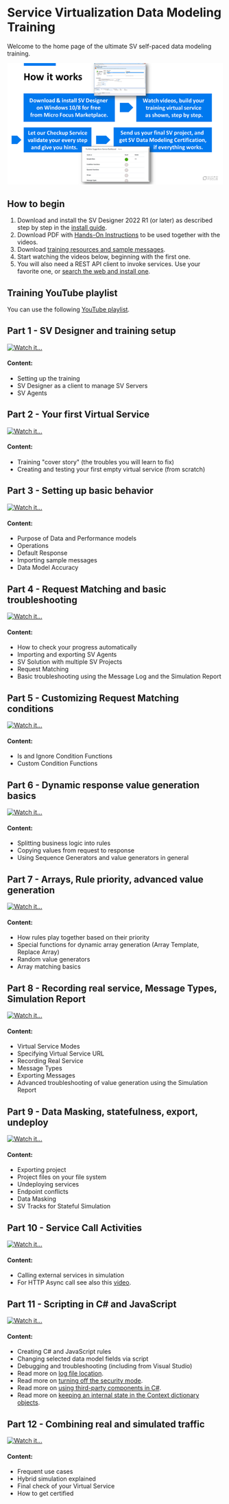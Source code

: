 
# Service Virtualization Data Modeling Training

Welcome to the home page of the ultimate SV self-paced data modeling training. 

![How it works](Resources/how-it-works.png)

## How to begin
1) Download and install the SV Designer 2022 R1 (or later) as described step by step in the [install guide](/Install%20SV%20Designer.md).
2) Download PDF with [Hands-On Instructions](https://github.com/MicroFocus/sv-trainings/raw/main/Resources/SV%20Training%20-%20Hands%20On%202022.pdf) to be used together with the videos.
3) Download [training resources and sample messages](https://github.com/MicroFocus/sv-trainings/raw/main/Resources/Training.zip).
4) Start watching the videos below, beginning with the first one.
5) You will also need a REST API client to invoke services. Use your favorite one, or [search the web and install one](https://www.google.com/search?q=rest+api+client).

## Training YouTube playlist
You can use the following [YouTube playlist](https://www.youtube.com/playlist?list=PLLkt3dLab1_Wu_Q_IatdF5fmE80vYsCAl).

## Part 1 - SV Designer and training setup 
[![Watch it...](https://img.youtube.com/vi/F0wKUiWvMmg/mqdefault.jpg)](https://youtu.be/F0wKUiWvMmg)
#### Content:
- Setting up the training
- SV Designer as a client to manage SV Servers
- SV Agents

## Part 2 - Your first Virtual Service 
[![Watch it...](https://img.youtube.com/vi/oeZ9gr7JnIc/mqdefault.jpg)](https://youtu.be/oeZ9gr7JnIc)
#### Content:
- Training "cover story" (the troubles you will learn to fix)
- Creating and testing your first empty virtual service (from scratch)

## Part 3 - Setting up basic behavior
[![Watch it...](https://img.youtube.com/vi/vepnZNQj198/mqdefault.jpg)](https://youtu.be/vepnZNQj198)
#### Content:
- Purpose of Data and Performance models
- Operations
- Default Response
- Importing sample messages
- Data Model Accuracy

## Part 4 - Request Matching and basic troubleshooting
[![Watch it...](https://img.youtube.com/vi/DwRfz_Rg6t0/mqdefault.jpg)](https://youtu.be/DwRfz_Rg6t0)
#### Content:
- How to check your progress automatically
- Importing and exporting SV Agents
- SV Solution with multiple SV Projects
- Request Matching
- Basic troubleshooting using the Message Log and the Simulation Report

## Part 5 - Customizing Request Matching conditions
[![Watch it...](https://img.youtube.com/vi/nPXhmsVgRJE/mqdefault.jpg)](https://youtu.be/nPXhmsVgRJE)
#### Content:
- Is and Ignore Condition Functions
- Custom Condition Functions

## Part 6 - Dynamic response value generation basics
[![Watch it...](https://img.youtube.com/vi/H_LGmvBTymc/mqdefault.jpg)](https://youtu.be/H_LGmvBTymc)
#### Content:
- Splitting business logic into rules
- Copying values from request to response
- Using Sequence Generators and value generators in general

## Part 7 - Arrays, Rule priority, advanced value generation
[![Watch it...](https://img.youtube.com/vi/p5Mj5zCFBSw/mqdefault.jpg)](https://youtu.be/p5Mj5zCFBSw)
#### Content:
- How rules play together based on their priority
- Special functions for dynamic array generation (Array Template, Replace Array)
- Random value generators
- Array matching basics

## Part 8 - Recording real service, Message Types, Simulation Report
[![Watch it...](https://img.youtube.com/vi/kRg3VHBL77U/mqdefault.jpg)](https://youtu.be/kRg3VHBL77U)
#### Content:
- Virtual Service Modes
- Specifying Virtual Service URL
- Recording Real Service
- Message Types
- Exporting Messages
- Advanced troubleshooting of value generation using the Simulation Report

## Part 9 - Data Masking, statefulness, export, undeploy
[![Watch it...](https://img.youtube.com/vi/3w7JrsFpep8/mqdefault.jpg)](https://youtu.be/3w7JrsFpep8)
#### Content:
- Exporting project
- Project files on your file system
- Undeploying services
- Endpoint conflicts
- Data Masking
- SV Tracks for Stateful Simulation

## Part 10 - Service Call Activities
[![Watch it...](https://img.youtube.com/vi/gcj12ExJWY4/mqdefault.jpg)](https://youtu.be/gcj12ExJWY4)
#### Content:
- Calling external services in simulation
- For HTTP Async call see also this [video](https://youtu.be/45iNyM5EkE0).

## Part 11 - Scripting in C# and JavaScript
[![Watch it...](https://img.youtube.com/vi/4XnvPVsOQmE/mqdefault.jpg)](https://youtu.be/4XnvPVsOQmE)
#### Content:
- Creating C# and JavaScript rules
- Changing selected data model fields via script
- Debugging and troubleshooting (including from Visual Studio)
- Read more on [log file location](https://admhelp.microfocus.com/sv/en/2022-2022-r1/Help/Content/UG/c_logs.htm).
- Read more on [turning off the security mode](https://admhelp.microfocus.com/sv/en/2022-2022-r1/Help/Content/UG/t_scripted_rule_Csharp.htm#mt-item-1).
- Read more on [using third-party components in C#](https://admhelp.microfocus.com/sv/en/2022-2022-r1/Help/Content/UG/t_Csharp_thirdpartylib.htm).
- Read more on [keeping an internal state in the Context dictionary objects](https://admhelp.microfocus.com/sv/en/2022-2022-r1/Help/Content/UG/t_scripted_rule.htm#mt-item-2).

## Part 12 - Combining real and simulated traffic
[![Watch it...](https://img.youtube.com/vi/pW5fQD4ngAg/mqdefault.jpg)](https://youtu.be/pW5fQD4ngAg)
#### Content:
- Frequent use cases
- Hybrid simulation explained
- Final check of your Virtual Service
- How to get certified
